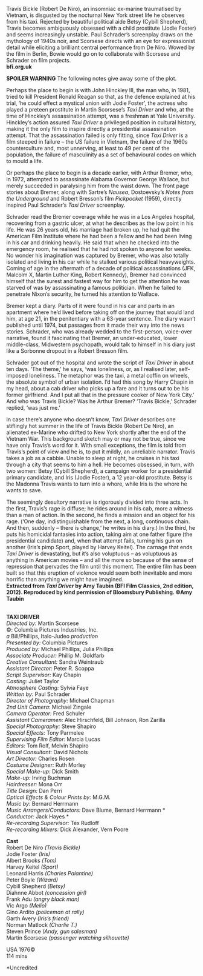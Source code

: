 

Travis Bickle (Robert De Niro), an insomniac ex-marine traumatised by Vietnam, is disgusted by the nocturnal New York street life he observes from his taxi. Rejected by beautiful political aide Betsy (Cybill Shepherd), Travis becomes ambiguously obsessed with a child prostitute (Jodie Foster) and seems increasingly unstable. Paul Schrader’s screenplay draws on the mythology of 1940s noir, and Scorsese directs with an eye for expressionist detail while eliciting a brilliant central performance from De Niro. Wowed by the film in Berlin, Bowie would go on to collaborate with Scorsese and Schrader on film projects.  
**bfi.org.uk**

**SPOILER WARNING** The following notes give away some of the plot.

Perhaps the place to begin is with John Hinckley III, the man who, in 1981, tried to kill President Ronald Reagan so that, as the defence explained at his trial, ‘he could effect a mystical union with Jodie Foster’, the actress who played a preteen prostitute in Martin Scorsese’s _Taxi Driver_ and who, at the time of Hinckley’s assassination attempt, was a freshman at Yale University. Hinckley’s action assured _Taxi Driver_ a privileged position in cultural history, making it the only film to inspire directly a presidential assassination attempt. That the assassination failed is only fitting, since _Taxi Driver_ is a film steeped in failure – the US failure in Vietnam, the failure of the 1960s counterculture and, most unnerving, at least to 49 per cent of the population, the failure of masculinity as a set of behavioural codes on which to mould a life.

Or perhaps the place to begin is a decade earlier, with Arthur Bremer, who, in 1972, attempted to assassinate Alabama Governor George Wallace, but merely succeeded in paralysing him from the waist down. The front page stories about Bremer, along with Sartre’s _Nausea_, Dostoevsky’s _Notes from the Underground_ and Robert Bresson’s film _Pickpocket_ (1959), directly inspired Paul Schrader’s _Taxi Driver_ screenplay.

Schrader read the Bremer coverage while he was in a Los Angeles hospital, recovering from a gastric ulcer, at what he describes as the low point in his life. He was 26 years old, his marriage had broken up, he had quit the American Film Institute where he had been a fellow and he had been living in his car and drinking heavily. He said that when he checked into the emergency room, he realised that he had not spoken to anyone for weeks. No wonder his imagination was captured by Bremer, who was also totally isolated and living in his car while he stalked various political heavyweights. Coming of age in the aftermath of a decade of political assassinations (JFK, Malcolm X, Martin Luther King, Robert Kennedy), Bremer had convinced himself that the surest and fastest way for him to get the attention he was starved of was by assassinating a famous politician. When he failed to penetrate Nixon’s security, he turned his attention to Wallace.

Bremer kept a diary. Parts of it were found in his car and parts in an apartment where he’d lived before taking off on the journey that would land him, at age 21, in the penitentiary with a 63-year sentence. The diary wasn’t published until 1974, but passages from it made their way into the news stories. Schrader, who was already wedded to the first-person, voice-over narrative, found it fascinating that Bremer, an under-educated, lower middle-class, Midwestern psychopath, would talk to himself in his diary just like a Sorbonne dropout in a Robert Bresson film.

Schrader got out of the hospital and wrote the script of _Taxi Driver_ in about ten days. ‘The theme,’ he says, ‘was loneliness, or, as I realised later, self-imposed loneliness. The metaphor was the taxi, a metal coffin on wheels, the absolute symbol of urban isolation. I’d had this song by Harry Chapin in my head, about a cab driver who picks up a fare and it turns out to be his former girlfriend. And I put all that in the pressure cooker of New York City.’ And who was Travis Bickle? Was he Arthur Bremer? ‘Travis Bickle,’ Schrader replied, ‘was just me.’

In case there’s anyone who doesn’t know, _Taxi Driver_ describes one stiflingly hot summer in the life of Travis Bickle (Robert De Niro), an alienated ex-Marine who drifted to New York shortly after the end of the Vietnam War. This background sketch may or may not be true, since we have only Travis’s word for it. With small exceptions, the film is told from Travis’s point of view and he is, to put it mildly, an unreliable narrator. Travis takes a job as a cabbie. Unable to sleep at night, he cruises in his taxi through a city that seems to him a hell. He becomes obsessed, in turn, with two women: Betsy (Cybill Shepherd), a campaign worker for a presidential primary candidate, and Iris (Jodie Foster), a 12 year-old prostitute. Betsy is the Madonna Travis wants to turn into a whore, while Iris is the whore he wants to save.

The seemingly desultory narrative is rigorously divided into three acts. In the first, Travis’s rage is diffuse; he rides around in his cab, more a witness than a man of action. In the second, he finds a mission and an object for his rage. (‘One day, indistinguishable from the next, a long, continuous chain. And then, suddenly – there is change,’ he writes in his diary.) In the third, he puts his homicidal fantasies into action, taking aim at one father figure (the presidential candidate) and, when that attempt fails, turning his gun on another (Iris’s pimp Sport, played by Harvey Keitel). The carnage that ends _Taxi Driver_ is devastating, but it’s also voluptuous – as voluptuous as anything in American movies – and all the more so because of the sense of repression that pervades the film until this moment. The entire film has been built so that this eruption of violence would seem both inevitable and more horrific than anything we might have imagined.  
**Extracted from _Taxi Driver_ by Amy Taubin (BFI Film Classics, 2nd edition, 2012).  Reproduced by kind permission of Bloomsbury Publishing. ©Amy Taubin**
<br><br>

**TAXI DRIVER**<br>
_Directed by:_ Martin Scorsese<br>
©: Columbia Pictures Industries, Inc.<br>
_a_ Bill/Phillips, Italo-Judeo _production_<br>
_Presented by:_ Columbia Pictures<br>
_Produced by:_ Michael Phillips, Julia Phillips<br>
_Associate Producer:_ Phillip M. Goldfarb<br>
_Creative Consultant:_ Sandra Weintraub<br>
_Assistant Director:_ Peter R. Scoppa<br>
_Script Supervisor:_ Kay Chapin<br>
_Casting:_ Juliet Taylor<br>
_Atmosphere Casting:_ Sylvia Faye<br>
_Written by:_ Paul Schrader<br>
_Director of Photography:_ Michael Chapman<br>
_2nd Unit Camera:_ Michael Zingale<br>
_Camera Operator:_ Fred Schuler<br>
_Assistant Cameramen:_ Alec Hirschfeld,  Bill Johnson, Ron Zarilla<br>
_Special Photography:_ Steve Shapiro<br>
_Special Effects:_ Tony Parmelee<br>
_Supervising Film Editor:_ Marcia Lucas<br>
_Editors:_ Tom Rolf, Melvin Shapiro<br>
_Visual Consultant:_ David Nichols<br>
_Art Director:_ Charles Rosen<br>
_Costume Designer:_ Ruth Morley<br>
_Special Make-up:_ Dick Smith<br>
_Make-up:_ Irving Buchman<br>
_Hairdresser:_ Mona Orr<br>
_Title Design:_ Dan Perri<br>
_Optical Effects & Colour Prints by:_ M.G.M.<br>
_Music by:_ Bernard Herrmann<br>
_Music Arrangers/Conductors:_ Dave Blume,  Bernard Herrmann *<br>
_Conductor:_ Jack Hayes *<br>
_Re-recording Supervisor:_ Tex Rudloff<br>
_Re-recording Mixers:_ Dick Alexander, Vern Poore<br>

**Cast**<br>
Robert De Niro _(Travis Bickle)_<br>
Jodie Foster _(Iris)_<br>
Albert Brooks _(Tom)_<br>
Harvey Keitel _(Sport)_<br>
Leonard Harris _(Charles Palantine)_<br>
Peter Boyle _(Wizard)_<br>
Cybill Shepherd _(Betsy)_<br>
Diahnne Abbot _(concession girl)_<br>
Frank Adu _(angry black man)_<br>
Vic Argo _(Melio)_<br>
Gino Ardito _(policeman at rally)_<br>
Garth Avery _(Iris’s friend)_<br>
Norman Matlock _(Charlie T.)_<br>
Steven Prince _(Andy, gun salesman)_<br>
Martin Scorsese _(passenger watching silhouette)_<br>

USA 1976©<br>
114 mins

*Uncredited
<br><br>
<!--stackedit_data:
eyJoaXN0b3J5IjpbMjAwMDkxMzUxOV19
-->